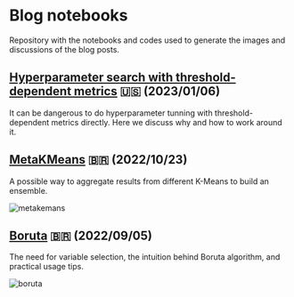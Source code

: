 # Blog notebooks

Repository with the notebooks and codes used to generate the images and discussions of the blog posts.

## [Hyperparameter search with threshold-dependent metrics](https://vitaliset.github.io/threshold-dependent-opt/) 🇺🇸 (2023/01/06)

It can be dangerous to do hyperparameter tunning with threshold-dependent metrics directly. Here we discuss why and how to work around it.

## [MetaKMeans](https://vitaliset.github.io/metakmeans/) 🇧🇷 (2022/10/23)

A possible way to aggregate results from different K-Means to build an ensemble.

![metakemans](https://vitaliset.github.io//assets/img/posts/metakmeans_thumb.jpg)

## [Boruta](https://vitaliset.github.io/boruta/) 🇧🇷 (2022/09/05)

The need for variable selection, the intuition behind Boruta algorithm, and practical usage tips.

![boruta](https://vitaliset.github.io//assets/img/posts/boruta_thumb.jpg)

